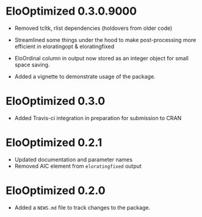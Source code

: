 # EloOptimized 0.3.0.9000

* Removed tcltk, rlist dependencies (holdovers from older code)

* Streamlined some things under the hood to make post-processing more efficient in eloratingopt & eloratingfixed

* EloOrdinal column in output now stored as an integer object for small space saving.

* Added a vignette to demonstrate usage of the package.

# EloOptimized 0.3.0

* Added Travis-ci integration in preparation for submission to CRAN

# EloOptimized 0.2.1

* Updated documentation and parameter names
* Removed AIC element from `eloratingfixed` output

# EloOptimized 0.2.0

* Added a `NEWS.md` file to track changes to the package.
